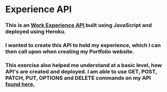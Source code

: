<h1>Experience API</h1>
<h3>
    This is an <a href="https://work-experience-65773cac05ee.herokuapp.com/"> Work Experience API </a> built using JavaScript and deployed using Heroku. <br />
</h3>

<h3>
    I wanted to create this API to hold my experience, which I can then
    call upon when creating my Portfolio website. <br /> 
</h3>

<h3>
    This exercise also helped me understand at a basic level, how API's are created and
    deployed. I am able to use GET, POST, PATCH, PUT, OPTIONS and DELETE commands on my 
    API <a href="https://work-experience-65773cac05ee.herokuapp.com/"> found here. </a>
</h3>
